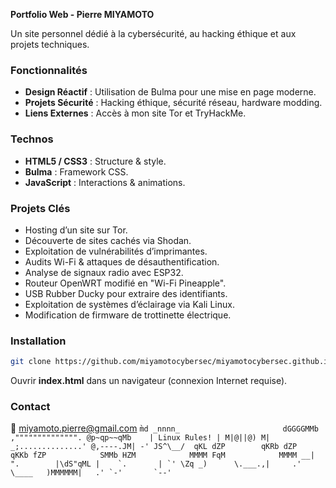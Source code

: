 **Portfolio Web - Pierre MIYAMOTO**  

Un site personnel dédié à la cybersécurité, au hacking éthique et aux projets techniques.  

### **Fonctionnalités**  
- **Design Réactif** : Utilisation de Bulma pour une mise en page moderne.  
- **Projets Sécurité** : Hacking éthique, sécurité réseau, hardware modding.  
- **Liens Externes** : Accès à mon site Tor et TryHackMe.  

### **Technos**  
- **HTML5 / CSS3** : Structure & style.  
- **Bulma** : Framework CSS.  
- **JavaScript** : Interactions & animations.  

### **Projets Clés**  
- Hosting d’un site sur Tor.  
- Découverte de sites cachés via Shodan.  
- Exploitation de vulnérabilités d’imprimantes.  
- Audits Wi-Fi & attaques de désauthentification.  
- Analyse de signaux radio avec ESP32.  
- Routeur OpenWRT modifié en "Wi-Fi Pineapple".  
- USB Rubber Ducky pour extraire des identifiants.  
- Exploitation de systèmes d’éclairage via Kali Linux.  
- Modification de firmware de trottinette électrique.    

### **Installation**  
```bash
git clone https://github.com/miyamotocybersec/miyamotocybersec.github.io.git
```
Ouvrir **index.html** dans un navigateur (connexion Internet requise).  

### **Contact**  
📧 miyamoto.pierre@gmail.com
``m̀d
         _nnnn_                      
        dGGGGMMb     ,"""""""""""""".
       @p~qp~~qMb    | Linux Rules! |
       M|@||@) M|   _;..............'
       @,----.JM| -'
      JS^\__/  qKL
     dZP        qKRb
    dZP          qKKb
   fZP            SMMb
   HZM            MMMM
   FqM            MMMM
 __| ".        |\dS"qML
 |    `.       | `' \Zq
_)      \.___.,|     .'
\____   )MMMMMM|   .'
     `-'       `--' 
``

